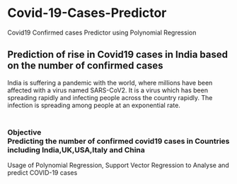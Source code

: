 # Covid-19-Cases-Predictor
Covid19 Confirmed cases Predictor using Polynomial Regression

<h2>Prediction of rise in Covid19 cases in India based on the number of confirmed cases</h2>
<p>India is suffering a pandemic with the world, where millions have been affected with a virus named SARS-CoV2. 
It is a virus which has been spreading rapidly and infecting people across the country rapidly. 
The infection is spreading among people at an exponential rate.</p>



<h3><br><strong>Objective</strong></br>Predicting the number of confirmed covid19 cases in Countries including India,UK,USA,Italy and China</h3>

 <p>Usage of Polynomial Regression, Support Vector Regression to Analyse and predict COVID-19 cases</p>
  
 
  
